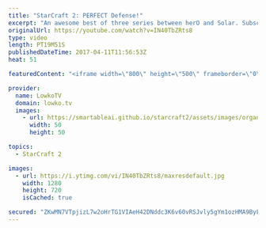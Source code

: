 ```yaml
---
title: "StarCraft 2: PERFECT Defense!"
excerpt: "An awesome best of three series between herO and Solar. Subscribe for more videos: http://lowko.tv/youtube Intense Terran vs Terran: https://goo.gl/gmjtDH  In this video I cast a best of three series between two of the very Protoss and Zerg players in all of professional StarCraft 2.   In game one we"
originalUrl: https://youtube.com/watch?v=IN40TbZRts8
type: video
length: PT19M51S
publishedDateTime: 2017-04-11T11:56:53Z
heat: 51

featuredContent: "<iframe width=\"800\" height=\"500\" frameborder=\"0\" src=\"https://www.youtube.com/embed/IN40TbZRts8\" allow=\"accelerometer; autoplay; encrypted-media; gyroscope; picture-in-picture\" allowfullscreen></iframe>"

provider:
  name: LowkoTV
  domain: lowko.tv
  images:
    - url: https://smartableai.github.io/starcraft2/assets/images/organizations/lowko.tv-50x50.jpg
      width: 50
      height: 50

topics:
  - StarCraft 2

images:
  - url: https://i.ytimg.com/vi/IN40TbZRts8/maxresdefault.jpg
    width: 1280
    height: 720
    isCached: true

secured: "ZKwMN7VTpjizL7w2oHrTG1VIAeH42DNddc3K6v60vRSJvly5gYm1ozHMA9ByFjqsrOEtvl06PKb7R18+eAldakIT5fwUzsywJYmoHgcUiXwqcbJRXx7YhJVuvKIng+UopaOC4cuZUsErlDS8mNvioU26Buom6on/W1Cjnp1vkzABFVJRmjLZUxyWbAvyPqFhtxEvffvIzkrOkRaBOZ9f7bF9goznTaR/2A4dISM2pPTRlP1zzpy1f5b9JSiGwHz+kJk5AVW5uCnRzCiJu2QrBYwBaKY+MmqG4ZGlredoXJu2PWHWvooIjkNjpMjCml7a44+Ie/XfFB+jqeoQUeuVY7p7G8wXfsWnoVmAEs4o/COlXeG/AyQREbx5gwffrCVs2c8wgfh/fkOXaDcDlAKKdGWJwpm0V3EsKMM6U5m4G/gHboc1RP8ncgvx7d8AH4gr;Kp3GaHw+FthZA2+19TP0Iw=="
---
```



